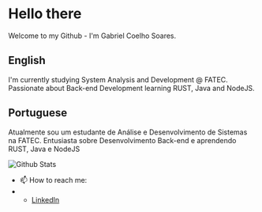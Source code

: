 # Hello there

Welcome to my Github - I'm Gabriel Coelho Soares.

## English

I'm currently studying System Analysis and Development @ FATEC. Passionate about Back-end Development learning RUST, Java and NodeJS.

## Portuguese

Atualmente sou um estudante de Análise e Desenvolvimento de Sistemas na FATEC. Entusiasta sobre Desenvolvimento Back-end e aprendendo RUST, Java e NodeJS

![Github Stats](https://github-readme-stats.vercel.app/api?username=gabrielcoelho&theme=gruvbox&show_icons=true&count_private=true)

- 📫 How to reach me:
- - [LinkedIn](https://www.linkedin.com/in/gabrielcoelhosb/)

<!--
**GabrielCoelho/GabrielCoelho** is a ✨ _special_ ✨ repository because its `README.md` (this file) appears on your GitHub profile.

Here are some ideas to get you started:

- 🔭 I’m currently working on ...
- 🌱 I’m currently learning ...
- 👯 I’m looking to collaborate on ...
- 🤔 I’m looking for help with ...
- 💬 Ask me about ...
- 📫 How to reach me: ...
- 😄 Pronouns: ...
- ⚡ Fun fact: ...
-->
